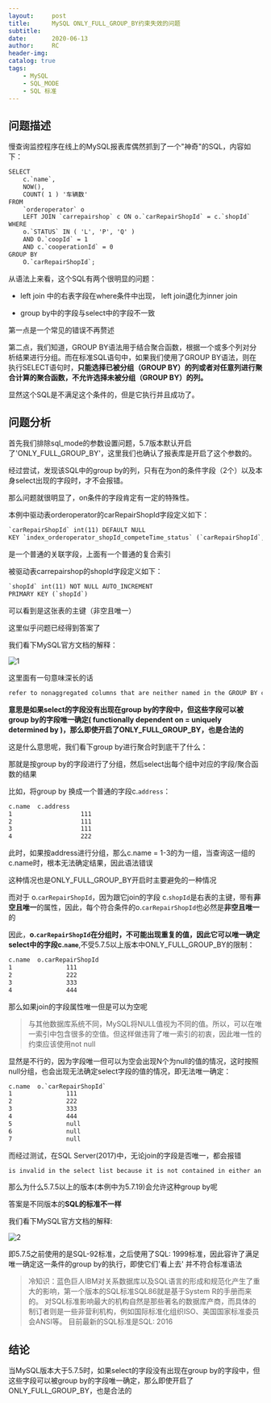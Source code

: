 ```yaml
---
layout:     post
title:      MySQL ONLY_FULL_GROUP_BY约束失效的问题
subtitle:  	
date:       2020-06-13
author:     RC
header-img: 
catalog: true
tags:
    - MySQL
    - SQL_MODE
    - SQL 标准
---
```



## 问题描述

慢查询监控程序在线上的MySQL报表库偶然抓到了一个"神奇"的SQL，内容如下：

```html
SELECT
	c.`name`,
	NOW(),
	COUNT( 1 ) '车辆数'
FROM
	`orderoperator` o
	LEFT JOIN `carrepairshop` c ON o.`carRepairShopId` = c.`shopId`
WHERE
	o.`STATUS` IN ( 'L', 'P', 'Q' )
	AND O.`coopId` = 1
	AND c.`cooperationId` = 0
GROUP BY
	O.`carRepairShopId`;
```

从语法上来看，这个SQL有两个很明显的问题：

- left join 中的右表字段在where条件中出现， left join退化为inner join

- group by中的字段与select中的字段不一致

第一点是一个常见的错误不再赘述

第二点，我们知道，GROUP BY语法用于结合聚合函数，根据一个或多个列对分析结果进行分组。而在标准SQL语句中，如果我们使用了GROUP BY语法，则在执行SELECT语句时，**只能选择已被分组（GROUP BY）的列或者对任意列进行聚合计算的聚合函数，不允许选择未被分组（GROUP BY）的列。**

显然这个SQL是不满足这个条件的，但是它执行并且成功了。

## 问题分析

首先我们排除sql_mode的参数设置问题，5.7版本默认开启了'ONLY_FULL_GROUP_BY'，这里我们也确认了报表库是开启了这个参数的。

经过尝试，发现该SQL中的group by的列，只有在为on的条件字段（2个）以及本身select出现的字段时，才不会报错。

那么问题就很明显了，on条件的字段肯定有一定的特殊性。

本例中驱动表orderoperator的carRepairShopId字段定义如下：

```html
`carRepairShopId` int(11) DEFAULT NULL
KEY `index_orderoperator_shopId_competeTime_status` (`carRepairShopId`,`completeDateTime`,`STATUS`),
```

是一个普通的关联字段，上面有一个普通的复合索引

被驱动表carrepairshop的shopId字段定义如下：

```html
`shopId` int(11) NOT NULL AUTO_INCREMENT
PRIMARY KEY (`shopId`)
```

可以看到是这张表的主键（非空且唯一）

这里似乎问题已经得到答案了

我们看下MySQL官方文档的解释：

![1](https://i.postimg.cc/BZKCgxfC/1.png)

这里面有一句意味深长的话

```html
refer to nonaggregated columns that are neither named in the GROUP BY clause nor are functionally dependent on (uniquely determined by) GROUP BY columns
```

**意思是如果select的字段没有出现在group by的字段中，但这些字段可以被group by的字段唯一确定( functionally dependent on = uniquely determined by )，那么即使开启了ONLY_FULL_GROUP_BY，也是合法的**

这是什么意思呢，我们看下group by进行聚合时到底干了什么：

那就是按group by的字段进行了分组，然后select出每个组中对应的字段/聚合函数的结果

比如，将group by 换成一个普通的字段c.`address`：

```html
c.name  c.address
1					111
2					111
3				    111
4					222
```

此时，如果按address进行分组，那么c.name = 1-3的为一组，当查询这一组的c.name时，根本无法确定结果，因此语法错误

这种情况也是ONLY_FULL_GROUP_BY开启时主要避免的一种情况

而对于 o.`carRepairShopId`，因为跟它join的字段 c.`shopId`是右表的主键，带有**非空且唯一**的属性，因此，每个符合条件的o.`carRepairShopId`也必然是**非空且唯一**的

因此，**o.`carRepairShopId`在分组时，不可能出现重复的值，因此它可以唯一确定select中的字段c.`name`**,不受5.7.5以上版本中ONLY_FULL_GROUP_BY的限制：

```html
c.name  o.carRepairShopId
1				111
2				222
3				333
4				444
```

那么如果join的字段属性唯一但是可以为空呢

> 与其他数据库系统不同，MySQL将NULL值视为不同的值。所以，可以在唯一索引中包含很多的空值。但这样做违背了唯一索引的初衷，因此唯一性的约束应该使用not null

显然是不行的，因为字段唯一但可以为空会出现N个为null的值的情况，这时按照null分组，也会出现无法确定select字段的值的情况，即无法唯一确定：

```html
c.name  o.`carRepairShopId`
1				111
2				222
3				333
4				444
5				null
6				null
7				null
```

而经过测试，在SQL Server(2017)中，无论join的字段是否唯一，都会报错

```html
is invalid in the select list because it is not contained in either an aggregate function or the GROUP BY clause.
```

那么为什么5.7.5以上的版本(本例中为5.7.19)会允许这种group by呢

答案是不同版本的**SQL的标准不一样**

我们看下MySQL官方文档的解释:

![2](https://i.postimg.cc/c1PdqGjS/2.png)

即5.7.5之前使用的是SQL-92标准，之后使用了SQL: 1999标准，因此容许了满足唯一确定这一条件的group by的执行，即使它们'看上去'	并不符合标准语法

> 冷知识：蓝色巨人IBM对关系数据库以及SQL语言的形成和规范化产生了重大的影响，第一个版本的SQL标准SQL86就是基于System R的手册而来的。
对SQL标准影响最大的机构自然是那些著名的数据库产商，而具体的制订者则是一些非营利机构，例如国际标准化组织ISO、美国国家标准委员会ANSI等。
目前最新的SQL标准是SQL: 2016

## 结论

当MySQL版本大于5.7.5时，如果select的字段没有出现在group by的字段中，但这些字段可以被group by的字段唯一确定，那么即使开启了ONLY_FULL_GROUP_BY，也是合法的


